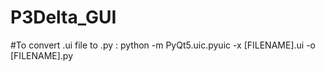 # P3Delta_GUI

#To convert .ui file to .py : python -m PyQt5.uic.pyuic -x [FILENAME].ui -o [FILENAME].py
